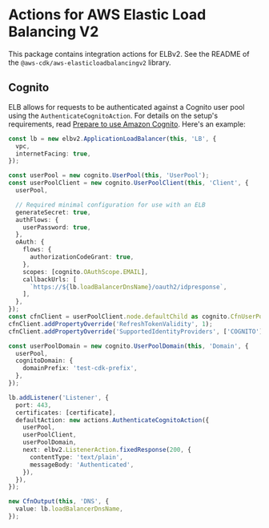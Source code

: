 # Actions for AWS Elastic Load Balancing V2


This package contains integration actions for ELBv2. See the README of the `@aws-cdk/aws-elasticloadbalancingv2` library.

## Cognito

ELB allows for requests to be authenticated against a Cognito user pool using
the `AuthenticateCognitoAction`. For details on the setup's requirements,
read [Prepare to use Amazon
Cognito](https://docs.aws.amazon.com/elasticloadbalancing/latest/application/listener-authenticate-users.html#cognito-requirements).
Here's an example:

```ts
const lb = new elbv2.ApplicationLoadBalancer(this, 'LB', {
  vpc,
  internetFacing: true,
});

const userPool = new cognito.UserPool(this, 'UserPool');
const userPoolClient = new cognito.UserPoolClient(this, 'Client', {
  userPool,

  // Required minimal configuration for use with an ELB
  generateSecret: true,
  authFlows: {
    userPassword: true,
  },
  oAuth: {
    flows: {
      authorizationCodeGrant: true,
    },
    scopes: [cognito.OAuthScope.EMAIL],
    callbackUrls: [
      `https://${lb.loadBalancerDnsName}/oauth2/idpresponse`,
    ],
  },
});
const cfnClient = userPoolClient.node.defaultChild as cognito.CfnUserPoolClient;
cfnClient.addPropertyOverride('RefreshTokenValidity', 1);
cfnClient.addPropertyOverride('SupportedIdentityProviders', ['COGNITO']);

const userPoolDomain = new cognito.UserPoolDomain(this, 'Domain', {
  userPool,
  cognitoDomain: {
    domainPrefix: 'test-cdk-prefix',
  },
});

lb.addListener('Listener', {
  port: 443,
  certificates: [certificate],
  defaultAction: new actions.AuthenticateCognitoAction({
    userPool,
    userPoolClient,
    userPoolDomain,
    next: elbv2.ListenerAction.fixedResponse(200, {
      contentType: 'text/plain',
      messageBody: 'Authenticated',
    }),
  }),
});

new CfnOutput(this, 'DNS', {
  value: lb.loadBalancerDnsName,
});

```
